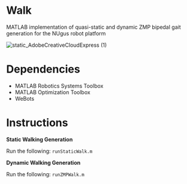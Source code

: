 # Walk

MATLAB implementation of quasi-static and dynamic ZMP bipedal gait generation for the NUgus robot platform

![static_AdobeCreativeCloudExpress (1)](https://user-images.githubusercontent.com/41043317/149600562-7fbd1763-68a7-403c-9531-ffbf16dba646.gif)



# Dependencies
* MATLAB Robotics Systems Toolbox
* MATLAB Optimization Toolbox
* WeBots

# Instructions

**Static Walking Generation**

Run the following: `runStaticWalk.m`

**Dynamic Walking Generation**

Run the following: `runZMPWalk.m`
